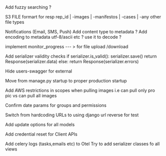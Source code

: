 Add fuzzy searching ?

S3 FILE formart for resp
rep_id
    | -images
    | -manifestos
    | -cases
    | -any other file types

Notifications (Email, SMS, Push)
Add content type to metadata  ?
Add encoding to metadata utf-8/ascii etc ? use it to decode ?

implement monitor_progress --- > for file upload /download

Add serializer validity checks
if serializer.is_valid():
            serializer.save()
            return Response(serializer.data)
        else:
            return Response(serializer.errors)


Hide users-swagger for external

Move from manage.py startup to proper production startup

Add AWS restrictions in scopes when pulling images i.e can pull only pro pic vs can pull all images

Confirm date params for groups and permissions


Switch from hardcoding URLs to using django url reverse for test

Add update options for all models

Add credential reset for Client APIs

Add celery logs (tasks,emails etc) to Otel
Try to add serializer classes fo all views
